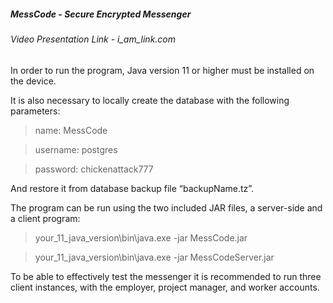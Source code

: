 ##### MessCode - Secure Encrypted Messenger

###### Video Presentation Link - i_am_link.com

In order to run the program, Java version 11 or higher must be installed on the device.

It is also necessary to locally create the database with the following parameters:
> name: MessCode

> username: postgres

> password: chickenattack777

And restore it from database backup file “backupName.tz”.

The program can be run using the two included JAR files, a server-side and a client program:
> your_11_java_version\bin\java.exe -jar MessCode.jar

> your_11_java_version\bin\java.exe -jar MessCodeServer.jar

To be able to effectively test the messenger it is recommended to run three client instances, with the employer, project manager, and worker accounts.
